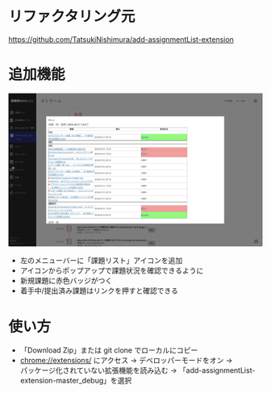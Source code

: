 # リファクタリング元
https://github.com/TatsukiNishimura/add-assignmentList-extension



# 追加機能
![Image](usecase.png)
- 左のメニューバーに「課題リスト」アイコンを追加
- アイコンからポップアップで課題状況を確認できるように
- 新規課題に赤色バッジがつく
- 着手中/提出済み課題はリンクを押すと確認できる


# 使い方
- 「Download Zip」または git clone でローカルにコピー
- <chrome://extensions/> にアクセス -> デベロッパーモードをオン -> \
パッケージ化されていない拡張機能を読み込む -> 「add-assignmentList-extension-master_debug」を選択